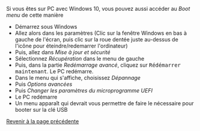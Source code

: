  Si vous êtes sur PC avec Windows 10, vous pouvez aussi accéder au *Boot menu* de cette manière
 - Démarrez sous Windows
 - Allez alors dans les paramètres (Clic sur la fenêtre Windows en bas à gauche de l'écran, puis clic sur la roue dentée juste au-dessus de l'icône pour éteindre/redemarrer l'ordinateur)
 - Puis, allez dans *Mise à jour et sécurité*
 - Sélectionnez *Récupération* dans le menu de gauche
 - Puis, dans la partie *Redémarrage avancé*, cliquez sur <tt>Rédémarrer maintenant</tt>. Le PC redémarre.
 - Dans le menu qui s'affiche, choisissez *Dépannage*
 - Puis *Options avancées*
 - Puis *Changer les paramètres du microprogramme UEFI*
 - Le PC redémarre
 - Un menu apparaît qui devrait vous permettre de faire le nécessaire pour booter sur la clé USB

[Revenir à la page précédente](Installation.md)
